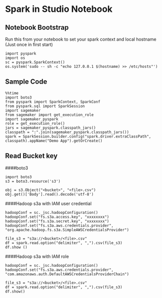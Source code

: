 # Spark in Studio Notebook
## Notebook Bootstrap
Run this from your notebook to set your spark context and local hostname (Just once in first start)
```shell
import pyspark
import os
sc = pyspark.SparkContext()
os.system('sudo -- sh -c "echo 127.0.0.1 $(hostname) >> /etc/hosts"')
```
## Sample Code
```shell
%%time
import boto3
from pyspark import SparkContext, SparkConf
from pyspark.sql import SparkSession
import sagemaker
from sagemaker import get_execution_role
import sagemaker_pyspark
role = get_execution_role()
jars = sagemaker_pyspark.classpath_jars()
classpath = ":".join(sagemaker_pyspark.classpath_jars())
spark = SparkSession.builder.config("spark.driver.extraClassPath", classpath).appName("Demo App").getOrCreate()
```
## Read Bucket key
####boto3
```shell
import boto3
s3 = boto3.resource('s3')

obj = s3.Object("<bucket>", "<file>.csv")
obj.get()['Body'].read().decode('utf-8')
```
####Hadoop s3a with IAM user credential
```shell
hadoopConf = sc._jsc.hadoopConfiguration()
hadoopConf.set("fs.s3a.access.key", "xxxxxxxx")
hadoopConf.set("fs.s3a.secret.key", "xxxxxxxx")
hadoopConf.set("fs.s3a.aws.credentials.provider", "org.apache.hadoop.fs.s3a.SimpleAWSCredentialsProvider")

file_s3 = "s3a://<bucket>/<file>.csv"
df = spark.read.option("delimiter", ",").csv(file_s3)
df.show ()
```
####Hadoop s3a with IAM role
```shell
hadoopConf = sc._jsc.hadoopConfiguration()
hadoopConf.set("fs.s3a.aws.credentials.provider", "com.amazonaws.auth.DefaultAWSCredentialsProviderChain")

file_s3 = "s3a://<bucket>/<file>.csv"
df = spark.read.option("delimiter", ",").csv(file_s3)
df.show()
```